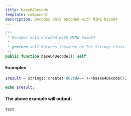 ```yaml
---
title: base64Decode
template: component
description: Decodes data encoded with MIME base64
---
```


```php
/**
 * Decodes data encoded with MIME base64
 *
 * @return self Returns instance of The Strings class.
 */
public function base64Decode(): self
```

#### Examples

```php
$result = Strings::create('dGVzdA==')->base64Decode();

echo $result;
```

#### The above example will output:

```text
test
```
